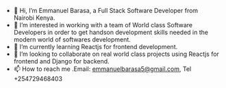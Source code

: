 - 👋 Hi, I’m Emmanuel Barasa, a Full Stack Software Developer from Nairobi Kenya.
- 👀 I’m interested in working with a team of World class Software Developers in order to get handson development skills needed in the modern world of softwares development.
- 🌱 I’m currently learning Reactjs for frontend development.
- 💞️ I’m looking to collaborate on real world class projects using Reactjs for frontend and Django for backend.
- 📫 How to reach me .Email: emmanuelbarasa5@gmail.com, Tel +254729468403

<!---
Barasa2018/Barasa2018 is a ✨ special ✨ repository because its `README.md` (this file) appears on your GitHub profile.
You can click the Preview link to take a look at your changes.
--->
